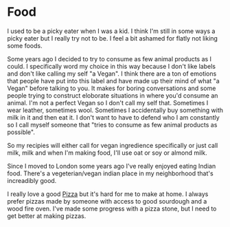 # Food
I used to be a picky eater when I was a kid. I think I'm still in some ways a picky eater but I really try not to be. I feel a bit ashamed for flatly not liking some foods.

Some years ago I decided to try to consume as few animal products as I could. I specifically word my choice in this way because I don't like labels and don't like calling my self "a Vegan". I think there are a ton of emotions that people have put into this label and have made up their mind of what "a Vegan" before talking to you. It makes for boring conversations and some people trying to construct eloborate situations in where you'd consume an animal. I'm not a perfect Vegan so I don't call my self that. Sometimes I wear leather, sometimes wool. Sometimes I accidentally buy something with milk in it and then eat it. I don't want to have to defend who I am constantly so I call myself someone that "tries to consume as few animal products as possible".

So my recipies will either call for vegan ingredience specifically or just call milk, milk and when I'm making food, I'll use oat or soy or almond milk.

Since I moved to London some years ago I've really enjoyed eating Indian food. There's a vegeterian/vegan indian place in my neighborhood that's increadibly good.

I really love a good [Pizza](./Pizza.md) but it's hard for me to make at home. I always prefer pizzas made by someone with access to good sourdough and a wood fire oven. I've made some progress with a pizza stone, but I need to get better at making pizzas.